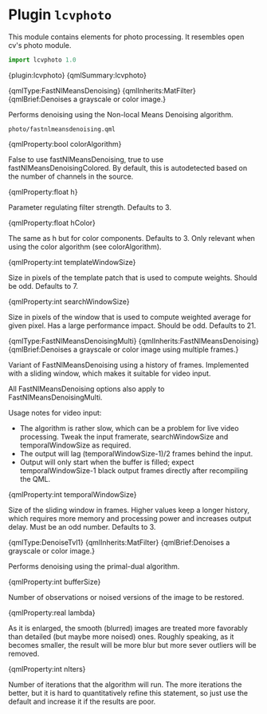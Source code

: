 # Plugin `lcvphoto`

  This module contains elements for photo processing. It resembles open cv's photo module.

```js
import lcvphoto 1.0
```

{plugin:lcvphoto}
{qmlSummary:lcvphoto}


{qmlType:FastNlMeansDenoising}
{qmlInherits:MatFilter}
{qmlBrief:Denoises a grayscale or color image.}

  Performs denoising using the Non-local Means Denoising algorithm.

`photo/fastnlmeansdenoising.qml`

{qmlProperty:bool colorAlgorithm}

  False to use fastNlMeansDenoising, true to use fastNlMeansDenoisingColored.
  By default, this is autodetected based on the number of channels in the source.


{qmlProperty:float h}

  Parameter regulating filter strength. Defaults to 3.

{qmlProperty:float hColor}

  The same as h but for color components. Defaults to 3.
  Only relevant when using the color algorithm (see colorAlgorithm).

{qmlProperty:int templateWindowSize}

  Size in pixels of the template patch that is used to compute weights.
  Should be odd. Defaults to 7.

{qmlProperty:int searchWindowSize}

  Size in pixels of the window that is used to compute weighted average for given pixel.
  Has a large performance impact. Should be odd. Defaults to 21.


{qmlType:FastNlMeansDenoisingMulti}
{qmlInherits:FastNlMeansDenoising}
{qmlBrief:Denoises a grayscale or color image using multiple frames.}

  Variant of FastNlMeansDenoising using a history of frames.
  Implemented with a sliding window, which makes it suitable for video input.

  All FastNlMeansDenoising options also apply to FastNlMeansDenoisingMulti.

  Usage notes for video input:
  * The algorithm is rather slow, which can be a problem for live video processing.
    Tweak the input framerate, searchWindowSize and temporalWindowSize as required.
  * The output will lag (temporalWindowSize-1)/2 frames behind the input.
  * Output will only start when the buffer is filled; expect temporalWindowSize-1
    black output frames directly after recompiling the QML.

{qmlProperty:int temporalWindowSize}

  Size of the sliding window in frames. Higher values keep a longer history,
  which requires more memory and processing power and increases output delay.
  Must be an odd number. Defaults to 3.

{qmlType:DenoiseTvl1}
{qmlInherits:MatFilter}
{qmlBrief:Denoises a grayscale or color image.}

  Performs denoising using the primal-dual algorithm.


{qmlProperty:int bufferSize}

  Number of observations or noised versions of the image to be restored.


{qmlProperty:real lambda}

  As it is enlarged, the smooth (blurred) images are treated more favorably than detailed
  (but maybe more noised) ones. Roughly speaking, as it becomes smaller, the result will be
  more blur but more sever outliers will be removed.

{qmlProperty:int nIters}

  Number of iterations that the algorithm will run. The more iterations the better, but it is
  hard to quantitatively refine this statement, so just use the default and increase it if the
  results are poor.
  
